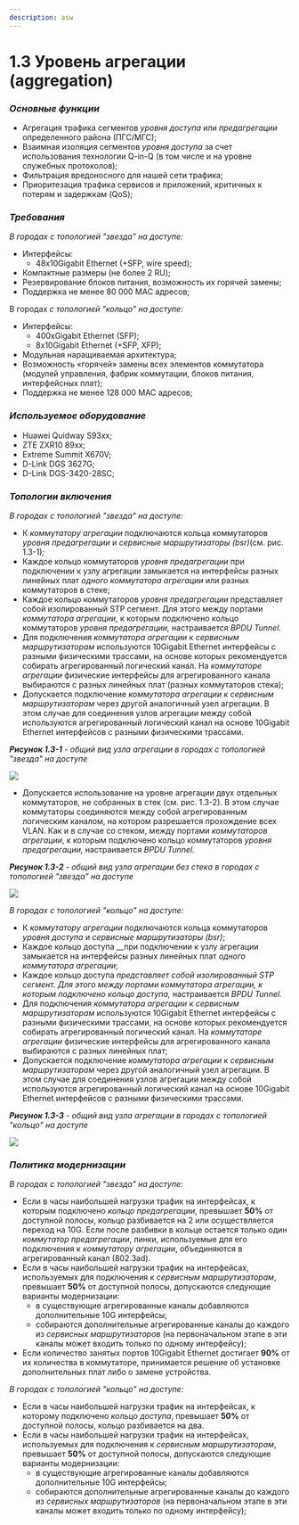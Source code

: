 ```yaml
---
description: asw
---
```


# 1.3 Уровень агрегации \(aggregation\)

### _Основные функции_ <a id="id-1.3&#x423;&#x440;&#x43E;&#x432;&#x435;&#x43D;&#x44C;&#x430;&#x433;&#x440;&#x435;&#x433;&#x430;&#x446;&#x438;&#x438;-&#x41E;&#x441;&#x43D;&#x43E;&#x432;&#x43D;&#x44B;&#x435;&#x444;&#x443;&#x43D;&#x43A;&#x446;&#x438;&#x438;"></a>

* Агрегация трафика сегментов _уровня доступа_ или _предагрегации_ определенного района \(ПГС/МГС\);
* Взаимная изоляция сегментов _уровня доступа_ за счет использования технологии Q-in-Q \(в том числе и на уровне служебных протоколов\);
* Фильтрация вредоносного для нашей сети трафика;
* Приоритезация трафика сервисов и приложений, критичных к потерям и задержкам \(QoS\);

### _Требования_ <a id="id-1.3&#x423;&#x440;&#x43E;&#x432;&#x435;&#x43D;&#x44C;&#x430;&#x433;&#x440;&#x435;&#x433;&#x430;&#x446;&#x438;&#x438;-&#x422;&#x440;&#x435;&#x431;&#x43E;&#x432;&#x430;&#x43D;&#x438;&#x44F;"></a>

_В городах с топологией "звезда" на доступе:_

* Интерфейсы:
  * 48x10Gigabit Ethernet \(+SFP, wire speed\);
* Компактные размеры \(не более 2 RU\);
* Резервирование блоков питания, возможность их горячей замены;
* Поддержка не менее 80 000 MAC адресов;

В городах _с топологией "кольцо" на доступе:_

* Интерфейсы:
  * 400xGigabit Ethernet \(SFP\);
  * 8x10Gigabit Ethernet \(+SFP, XFP\);
* Модульная наращиваемая архитектура;
* Возможность «горячей» замены всех элементов коммутатора \(модулей управления, фабрик коммутации, блоков питания, интерфейсных плат\);
* Поддержка не менее 128 000 MAC адресов;

### _Используемое оборудование_ <a id="id-1.3&#x423;&#x440;&#x43E;&#x432;&#x435;&#x43D;&#x44C;&#x430;&#x433;&#x440;&#x435;&#x433;&#x430;&#x446;&#x438;&#x438;-&#x418;&#x441;&#x43F;&#x43E;&#x43B;&#x44C;&#x437;&#x443;&#x435;&#x43C;&#x43E;&#x435;&#x43E;&#x431;&#x43E;&#x440;&#x443;&#x434;&#x43E;&#x432;&#x430;&#x43D;&#x438;&#x435;"></a>

* Huawei Quidway S93xx;
* ZTE ZXR10 89хх;
* Extreme Summit X670V;
* D-Link DGS 3627G;
* D-Link DGS-3420-28SC;

### _Топологии включения_ <a id="id-1.3&#x423;&#x440;&#x43E;&#x432;&#x435;&#x43D;&#x44C;&#x430;&#x433;&#x440;&#x435;&#x433;&#x430;&#x446;&#x438;&#x438;-&#x422;&#x43E;&#x43F;&#x43E;&#x43B;&#x43E;&#x433;&#x438;&#x438;&#x432;&#x43A;&#x43B;&#x44E;&#x447;&#x435;&#x43D;&#x438;&#x44F;"></a>

_В городах с  топологией "звезда" на доступе:_

* К _коммутатору агрегации_ подключаются кольца коммутаторов _уровня предагрегации_ и _сервисные маршрутизаторы \(bsr\)_\(см. рис. 1.3-1\)_;_
* Каждое кольцо коммутаторов _уровня предагрегации_ при подключении к узлу агрегации замыкается на интерфейсы разных линейных плат _одного коммутатора агрегации_ или разных коммутаторов в стеке;
* Каждое кольцо коммутаторов _уровня предагрегации_ представляет собой изолированный STP сегмент. Для этого между портами _коммутатора агрегации_, к которым подключено кольцо коммутаторов _уровня предагрегации,_ настраивается _BPDU Tunnel._
* Для подключения _коммутатора агрегации_ к _сервисным маршрутизаторам_ используются 10Gigabit Ethernet интерфейсы с разными физическими трассами, на основе  которых рекомендуется собирать агрегированный логический канал. На _коммутаторе агрегации_ физические интерфейсы для агрегированного канала выбираются с разных линейных плат \(разных коммутаторов стека\);
* Допускается подключение _коммутатора агрегации_ к _сервисным маршрутизаторам_ через другой аналогичный узел агрегации. В этом случае для соединения узлов агрегации между собой  используются агрегированный логический канал на основе 10Gigabit Ethernet интерфейсов с разными физическими трассами.

_**Рисунок 1.3-1** - общий вид узла агрегации в городах с топологией "звезда" на доступе_  


![](../../.gitbook/assets/catalog-aggregation-star.png)

* Допускается использование на уровне агрегации двух отдельных коммутаторов, не собранных в стек \(см. рис. 1.3-2\). В этом случае коммутаторы соединяются между собой агрегированным логическим каналом, на котором разрешается прохождение всех VLAN. Как и в случае со стеком, между портами _коммутаторов агрегации_, к которым подключено кольцо коммутаторов _уровня предагрегации,_ настраивается _BPDU Tunnel._

_**Рисунок 1.3-2** - общий вид узла агрегации без стека в городах с топологией "звезда" на доступе_

![](../../.gitbook/assets/catalog-aggregation-star-nostack.png)

_В городах с топологией "кольцо" на доступе:_

* К _коммутатору агрегации_ подключаются кольца коммутаторов _уровня доступа_ и _сервисные маршрутизаторы \(bsr\)_;
* Каждое кольцо доступа __при подключении к узлу агрегации замыкается на интерфейсы разных линейных плат _одного коммутатора агрегации_;
* Каждое кольцо доступа __представляет собой изолированный STP сегмент. Для этого между портами _коммутатора агрегации_, к которым подключено кольцо доступа_,_ настраивается _BPDU Tunnel._
* Для подключения _коммутатора агрегации_ к _сервисным маршрутизаторам_ используются 10Gigabit Ethernet интерфейсы с разными физическими трассами, на основе  которых рекомендуется собирать агрегированный логический канал. На _коммутаторе агрегации_ физические интерфейсы для агрегированного канала выбираются с разных линейных плат;
* Допускается подключение _коммутатора агрегации_ к _сервисным маршрутизаторам_ через другой аналогичный узел агрегации. В этом случае для соединения узлов агрегации между собой  используются агрегированный логический канал  на основе 10Gigabit Ethernet интерфейсов с разными физическими трассами.

_**Рисунок 1.3-3** - общий вид  узла агрегации в городах с топологией "кольцо" на доступе_

![](../../.gitbook/assets/catalog-aggregation-ring.png)

### _Политика модернизации_ <a id="id-1.3&#x423;&#x440;&#x43E;&#x432;&#x435;&#x43D;&#x44C;&#x430;&#x433;&#x440;&#x435;&#x433;&#x430;&#x446;&#x438;&#x438;-&#x41F;&#x43E;&#x43B;&#x438;&#x442;&#x438;&#x43A;&#x430;&#x43C;&#x43E;&#x434;&#x435;&#x440;&#x43D;&#x438;&#x437;&#x430;&#x446;&#x438;&#x438;"></a>

_В городах с  топологией "звезда" на доступе:_

* Если в часы наибольшей нагрузки трафик на интерфейсах, к которым подключено _кольцо предагрегации_, превышает **50%** от доступной полосы, кольцо разбивается на 2 или осуществляется переход на 10G. Если после разбивки в кольце остается только один _коммутатор предагрегации_, линки, используемые для его подключения к _коммутатору агрегации_, объединяются в агрегированный канал \(802.3ad\).
* Если в часы наибольшей нагрузки трафик на интерфейсах, используемых для подключения к _сервисным маршрутизаторам_, превышает **50%** от доступной полосы, допускаются следующие варианты модернизации:
  * в существующие агрегированные каналы добавляются дополнительные 10G интерфейсы;
  * собираются дополнительные агрегированные каналы до каждого из _сервисных маршрутизаторов_ \(на первоначальном этапе в эти  каналы может входить только по одному интерфейсу\);
* Если количество занятых портов 10Gigabit Ethernet  достигает **90%** от их количества в коммутаторе, принимается решение об установке дополнительных плат либо о замене устройства.

_В городах с топологией "кольцо" на доступе:_

* Если в часы наибольшей нагрузки трафик на интерфейсах, к которому подключено _кольцо доступа_, превышает **50%** от доступной полосы, кольцо разбивается на два.
* Если в часы наибольшей нагрузки трафик на интерфейсах, используемых для подключения к _сервисным маршрутизаторам_, превышает **50%** от доступной полосы, допускаются следующие варианты модернизации:
  * в существующие агрегированные каналы добавляются дополнительные 10G интерфейсы;
  * собираются дополнительные агрегированные каналы до каждого из _сервисных маршрутизаторов_ \(на первоначальном этапе в эти  каналы может входить только по одному интерфейсу\);


